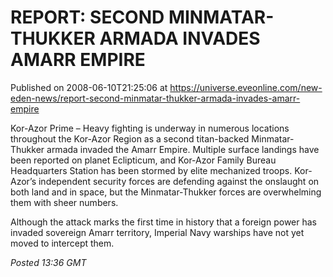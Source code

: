 # REPORT: SECOND MINMATAR-THUKKER ARMADA INVADES AMARR EMPIRE
Published on 2008-06-10T21:25:06 at https://universe.eveonline.com/new-eden-news/report-second-minmatar-thukker-armada-invades-amarr-empire

Kor-Azor Prime – Heavy fighting is underway in numerous locations throughout the Kor-Azor Region as a second titan-backed Minmatar-Thukker armada invaded the Amarr Empire. Multiple surface landings have been reported on planet Eclipticum, and Kor-Azor Family Bureau Headquarters Station has been stormed by elite mechanized troops. Kor-Azor’s independent security forces are defending against the onslaught on both land and in space, but the Minmatar-Thukker forces are overwhelming them with sheer numbers. 

Although the attack marks the first time in history that a foreign power has invaded sovereign Amarr territory, Imperial Navy warships have not yet moved to intercept them. 

_Posted 13:36 GMT_
